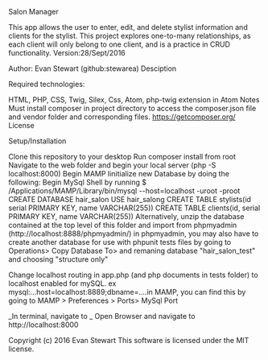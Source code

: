 Salon Manager

This app allows the user to enter, edit, and delete stylist information and clients for the stylist. This project explores one-to-many relationships, as each client will only belong to one client, and is a practice in CRUD functionality. Version:28/Sept/2016

Author: Evan Stewart (github:stewarea) Desciption

Required technologies:

HTML, PHP, CSS, Twig, Silex, Css, Atom, php-twig extension in Atom Notes
Must install composer in project directory to access the composer.json file and vendor folder and corresponding files. https://getcomposer.org/ License


Setup/Installation

Clone this repository to your desktop
Run composer install from root
Navigate to the web folder and begin your local server (php -S localhost:8000)
Begin MAMP
Iinitialize new Database by doing the following:
Begin MySql Shell by running $ /Applications/MAMP/Library/bin/mysql --host=localhost -uroot -proot
CREATE DATABASE hair_salon
USE hair_salong
CREATE TABLE stylists(id serial PRIMARY KEY, name VARCHAR(255))
CREATE TABLE clients(id, serial PRIMARY KEY, name VARCHAR(255))
Alternatively, unzip the database contained at the top level of this folder and import from phpmyadmin (http://localhost:8888/phpmyadmin/)
in phpmyadmin, you may also have to create another database for use with phpunit tests files by going to Operations> Copy Database To> and remaning database "hair_salon_test" and choosing "structure only"

Change localhost routing in app.php (and php documents in tests folder) to localhost enabled for mySQL. ex mysql:...host=localhost:8889;dbname=....in MAMP, you can find this by going to MAMP > Preferences > Ports> MySql Port

_In terminal, navigate to _
Open Browser and navigate to http://localhost:8000

Copyright (c) 2016 Evan Stewart This software is licensed under the MIT license.
